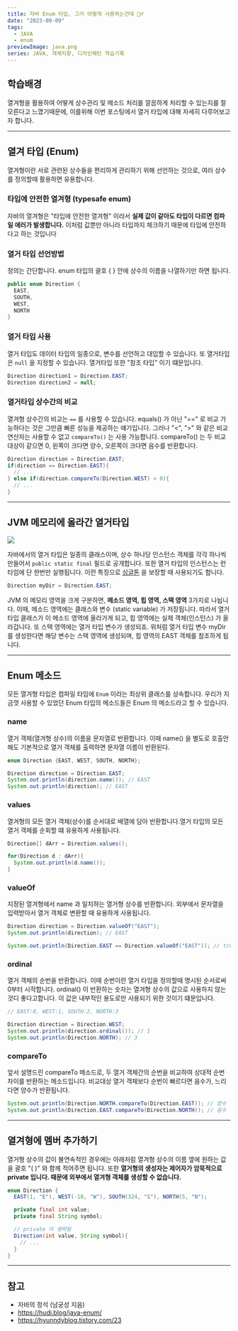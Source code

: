 ```yaml
---
title: 자바 Enum 타입, 그거 어떻게 사용하는건데 🤷‍♂️
date: "2023-09-09"
tags:
  - JAVA
  - enum
previewImage: java.png
series: JAVA, 객체지향, 디자인패턴 학습기록
---
```


## 학습배경

열겨형을 활용하여 어떻게 상수관리 및 메소드 처리를 깔끔하게 처리할 수 있는지를 잘 모른다고 느꼈기때문에, 이를위해 이번 포스팅에서 열거 타입에 대해 자세히 다루어보고자 합니다.

---

## 열겨 타입 (Enum)

열겨형이란 서로 관련된 상수들을 편리하게 관리하기 위해 선언하는 것으로, 여러 상수를 정의할때 활용하면 유용합니다.

### 타입에 안전한 열겨형 (typesafe enum)

자바의 열겨형은 "타입에 안전한 열겨형" 이라서 **실제 값이 같아도 타입이 다르면 컴파일 에러가 발생합니다.** 이처럼 값뿐만 아니라 타입까지 체크하기 때문에 타입에 안전하다고 하는 것입니다

### 열거 타입 선언방법

정의는 간단합니다. enum 타입의 괄호 { } 안에 상수의 이름을 나열하기만 하면 됩니다.

```java
public enum Direction {
  EAST,
  SOUTH,
  WEST,
  NORTH
}
```

### 열거 타입 사용

열거 타입도 데이터 타입의 일종으로, 변수를 선언하고 대입할 수 있습니다. 또 열거타입은 `null` 을 지정할 수 있습니다. 열거타입 또한 "참조 타입" 이기 떄문입니다.

```java
Direction direction1 = Direction.EAST;
Direction direction2 = null;
```

### 열거타입 상수간의 비교

열겨형 상수간의 비교는 `==` 를 사용할 수 있습니다. equals() 가 아닌 "==" 로 비교 가능하다는 것은 그만큼 빠른 성능을 제공하는 얘기입니다. 그러나 "<", ">" 와 같은 비교연산자는 사용할 수 없고 `compareTo()` 는 사용 가능합니다. compareTo() 는 두 비교대상이 같으면 0, 왼쪽이 크다면 양수, 오른쪽이 크다면 음수를 반환합니다.

```java
Direction direction = Direction.EAST;
if(direction == Direction.EAST){
  // ...
} else if(direction.compareTo(Direction.WEST) > 0){
  // ...
}
```

---

## JVM 메모리에 올라간 열거타입

![](https://velog.velcdn.com/images/msung99/post/266d6b69-71e2-4c09-b331-ddfb79063488/image.png)

자바에서의 열거 타입은 일종의 클래스이며, 상수 하나당 인스턴스 객체를 각각 하나씩 만들어서 `public static final` 필드로 공개합니다. 또한 열거 타입의 인스턴스는 런타임에 단 한번만 실행됩니다. 이런 특징으로 [싱글톤](https://velog.io/@msung99/JAVA-%EC%9E%90%EC%9B%90%EC%9D%84-%EC%A7%81%EC%A0%91-%EB%AA%85%EC%8B%9C%ED%95%98%EC%A7%80-%EB%A7%90%EA%B3%A0-%EC%9D%98%EC%A1%B4-%EA%B0%9D%EC%B2%B4-%EC%A3%BC%EC%9E%85%EC%9D%84-%EC%82%AC%EC%9A%A9%ED%95%98%EB%9D%BC-feat.-%EC%8B%B1%EA%B8%80%ED%86%A4) 을 보장할 때 사용되기도 합니다.

```java
Direction myDir = Direction.EAST;
```

JVM 의 메모리 영역을 크게 구분하면, **메소드 영역, 힙 영역, 스택 영역** 3가지로 나뉩니다. 이때, 메소드 영역에는 클래스와 변수 (static variable) 가 저장됩니다. 따라서 열거 타입 클래스가 이 메소드 영역에 올라가게 되고, 힙 영역에는 실제 객체(인스턴스) 가 올라갑니다. 또 스택 영역에는 열거 타입 변수가 생성되죠. 위처럼 열거 타입 변수 myDir 를 생성한다면 해당 변수는 스택 영역에 생성되며, 힙 영역의 EAST 객체를 참조하게 됩니다.

---

## Enum 메소드

모든 열겨형 타입은 컴파일 타임에 `Enum` 이라는 최상위 클래스를 상속합니다. 우리가 지금껏 사용할 수 있었던 Enum 타입의 메소드들은 Enum 의 메소드라고 할 수 있습니다.

### name

열거 객체(열겨형 상수)의 이름을 문자열로 반환합니다. 이때 name() 을 별도로 호출안해도 기본적으로 열거 객체를 출력하면 문자열 이름이 반환된다.

```java
enum Direction {EAST, WEST, SOUTH, NORTH};

Direction direction = Direction.EAST;
System.out.println(direction.name()); // EAST
System.out.println(direction); // EAST
```

### values

열겨형의 모든 열거 객체(상수)를 순서대로 배열에 담아 반환합니다.열거 타입의 모든 열거 객체를 순회할 떄 유용하게 사용됩니다.

```java
Direction[] dArr = Direction.values();

for(Direction d : dArr){
  System.out.println(d.name());
}
```

### valueOf

지정된 열겨형에서 name 과 일치하는 열거형 상수를 반환합니다. 외부에서 문자열을 입력받아서 열거 객체로 변환할 때 유용하게 사용됩니다.

```java
Direction direction = Direction.valueOf("EAST");
System.out.println(direction); // EAST

System.out.println(Direction.EAST == Direction.valueOf("EAST")); // true
```

### ordinal

열거 객체의 순번을 반환합니다. 이때 순번이란 열거 타입을 정의할때 명시된 순서로써 0부터 시작합니다. ordinal() 이 반환하는 숫자는 열겨형 상수의 값으로 사용하지 않는것디 좋다고합니다. 이 값은 내부적인 용도로만 사용되기 위한 것이기 떄문입니다.

```java
// EAST:0, WEST:1, SOUTH:2, NORTH:3

Direction direction = Direction.WEST;
System.out.println(direction.ordinal()); // 1
System.out.println(Direction.NORTH); // 3
```

### compareTo

앞서 설명드린 compareTo 메소드로, 두 열거 객체간의 순번을 비교하여 상대적 순번 차이를 반환하는 메소드입니다. 비교대상 열거 객체보다 순번이 빠르다면 음수가, 느리다면 양수가 반환됩니다.

```java
System.out.println(Direction.NORTH.compareTo(Direction.EAST)); // 양수
System.out.println(Direction.EAST.compareTo(Direction.NORTH)); // 음수
```

---

## 열겨형에 멤버 추가하기

열거형 상수의 값이 불연속적인 경우에는 아래처럼 열겨형 상수의 이름 옆에 원하는 값을 괄호 "( )" 와 함께 적어주면 됩니다. 또한 **열거형의 생성자는 제어자가 암묵적으로 private 입니다. 때문에 외부에서 열겨형 객체를 생성할 수 없습니다.**

```java
enum Direction {
  EAST(1, "E"), WEST(-10, "W"), SOUTH(324, "S"), NORTH(5, "N");

  private final int value;
  private final String symbol;

  // private 이 생략됨
  Direction(int value, String symbol){
    // ...
  }
}
```

---

## 참고

- 자바의 정석 (남궁성 지음)
- https://hudi.blog/java-enum/
- https://hyunndyblog.tistory.com/23
